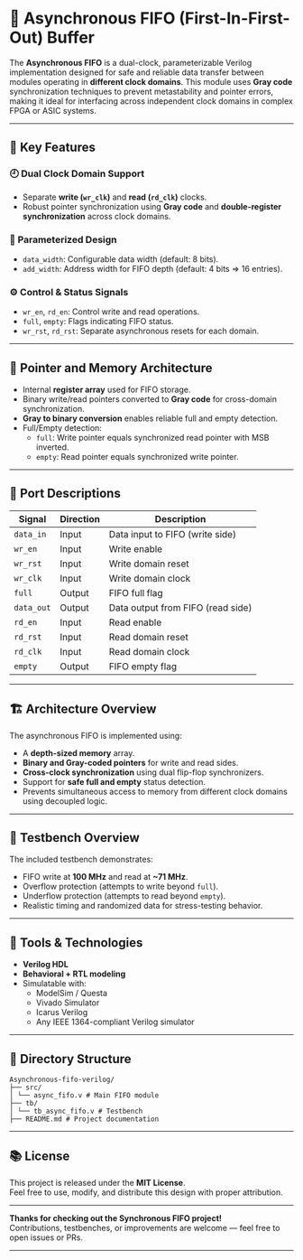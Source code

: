 # 🔄 Asynchronous FIFO (First-In-First-Out) Buffer

The **Asynchronous FIFO** is a dual-clock, parameterizable Verilog implementation designed for safe and reliable data transfer between modules operating in **different clock domains**. This module uses **Gray code** synchronization techniques to prevent metastability and pointer errors, making it ideal for interfacing across independent clock domains in complex FPGA or ASIC systems.

---

## 🧠 Key Features

### 🕘 Dual Clock Domain Support
- Separate **write (`wr_clk`)** and **read (`rd_clk`)** clocks.
- Robust pointer synchronization using **Gray code** and **double-register synchronization** across clock domains.

### 📐 Parameterized Design
- `data_width`: Configurable data width (default: 8 bits).
- `add_width`: Address width for FIFO depth (default: 4 bits ⇒ 16 entries).

### ⚙️ Control & Status Signals
- `wr_en`, `rd_en`: Control write and read operations.
- `full`, `empty`: Flags indicating FIFO status.
- `wr_rst`, `rd_rst`: Separate asynchronous resets for each domain.

---

## 🧭 Pointer and Memory Architecture

- Internal **register array** used for FIFO storage.
- Binary write/read pointers converted to **Gray code** for cross-domain synchronization.
- **Gray to binary conversion** enables reliable full and empty detection.
- Full/Empty detection:
  - `full`: Write pointer equals synchronized read pointer with MSB inverted.
  - `empty`: Read pointer equals synchronized write pointer.

---

## 🧩 Port Descriptions

| Signal        | Direction | Description                                |
|---------------|-----------|--------------------------------------------|
| `data_in`     | Input     | Data input to FIFO (write side)            |
| `wr_en`       | Input     | Write enable                               |
| `wr_rst`      | Input     | Write domain reset                         |
| `wr_clk`      | Input     | Write domain clock                         |
| `full`        | Output    | FIFO full flag                             |
| `data_out`    | Output    | Data output from FIFO (read side)          |
| `rd_en`       | Input     | Read enable                                |
| `rd_rst`      | Input     | Read domain reset                          |
| `rd_clk`      | Input     | Read domain clock                          |
| `empty`       | Output    | FIFO empty flag                            |

---

## 🏗️ Architecture Overview

The asynchronous FIFO is implemented using:

- A **depth-sized memory** array.
- **Binary and Gray-coded pointers** for write and read sides.
- **Cross-clock synchronization** using dual flip-flop synchronizers.
- Support for **safe full and empty** status detection.
- Prevents simultaneous access to memory from different clock domains using decoupled logic.

---

## 🧪 Testbench Overview

The included testbench demonstrates:

- FIFO write at **100 MHz** and read at **~71 MHz**.
- Overflow protection (attempts to write beyond `full`).
- Underflow protection (attempts to read beyond `empty`).
- Realistic timing and randomized data for stress-testing behavior.

---

## 🔧 Tools & Technologies

- **Verilog HDL**
- **Behavioral + RTL modeling**
- Simulatable with:
  - ModelSim / Questa
  - Vivado Simulator
  - Icarus Verilog
  - Any IEEE 1364-compliant Verilog simulator

---

## 📁 **Directory Structure**
```
Asynchronous-fifo-verilog/
├── src/
│ └── async_fifo.v # Main FIFO module
├── tb/
│ └── tb_async_fifo.v # Testbench
├── README.md # Project documentation
```

------

## 📚 **License**

This project is released under the **MIT License**.  
Feel free to use, modify, and distribute this design with proper attribution.

---

**Thanks for checking out the Synchronous FIFO project!**  
Contributions, testbenches, or improvements are welcome — feel free to open issues or PRs.

---


